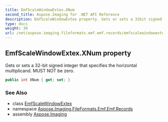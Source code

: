 ```yaml
---
title: EmfScaleWindowExtex.XNum
second_title: Aspose.Imaging for .NET API Reference
description: EmfScaleWindowExtex property. Gets or sets a 32bit signed integer that specifies the horizontal multiplicand. MUST NOT be zero
type: docs
weight: 30
url: /net/aspose.imaging.fileformats.emf.emf.records/emfscalewindowextex/xnum/
---
```

## EmfScaleWindowExtex.XNum property

Gets or sets a 32-bit signed integer that specifies the horizontal multiplicand. MUST NOT be zero.

```csharp
public int XNum { get; set; }
```

### See Also

* class [EmfScaleWindowExtex](../)
* namespace [Aspose.Imaging.FileFormats.Emf.Emf.Records](../../emfscalewindowextex/)
* assembly [Aspose.Imaging](../../../)


